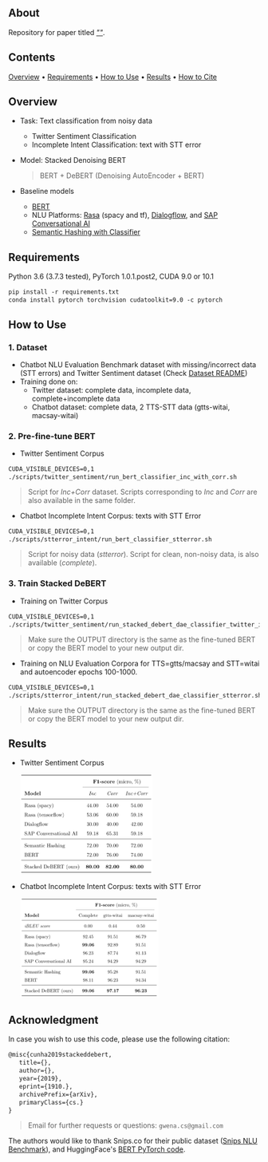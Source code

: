 ## About
Repository for paper titled [*""*](https://arxiv.org/abs/).

## Contents
[Overview](#overview) • [Requirements](#requirements) • [How to Use](#how-to-use) • [Results](#results) • [How to Cite](#acknowledgement)

## Overview
* Task: Text classification from noisy data
    * Twitter Sentiment Classification
    * Incomplete Intent Classification: text with STT error

* Model: Stacked Denoising BERT 
  > BERT + DeBERT (Denoising AutoEncoder + BERT)

* Baseline models
  * [BERT](https://github.com/huggingface/pytorch-pretrained-BERT)
  * NLU Platforms: [Rasa](https://rasa.com) (spacy and tf), [Dialogflow](https://dialogflow.com), and [SAP Conversational AI](https://cai.tools.sap) 
  * [Semantic Hashing with Classifier](https://github.com/kumar-shridhar/Know-Your-Intent)

## Requirements
Python 3.6 (3.7.3 tested), PyTorch 1.0.1.post2, CUDA 9.0 or 10.1
```
pip install -r requirements.txt
conda install pytorch torchvision cudatoolkit=9.0 -c pytorch
```

## How to Use
### 1. Dataset
* Chatbot NLU Evaluation Benchmark dataset with missing/incorrect data (STT errors) and Twitter Sentiment dataset (Check [Dataset README](./data/README.md))
* Training done on:
    * Twitter dataset: complete data, incomplete data, complete+incomplete data
    * Chatbot dataset: complete data, 2 TTS-STT data (gtts-witai, macsay-witai)

### 2. Pre-fine-tune BERT
* Twitter Sentiment Corpus
```
CUDA_VISIBLE_DEVICES=0,1 ./scripts/twitter_sentiment/run_bert_classifier_inc_with_corr.sh
```
> Script for *Inc+Corr* dataset. Scripts corresponding to *Inc* and *Corr* are also available in the same folder.

* Chatbot Incomplete Intent Corpus: texts with STT Error
```
CUDA_VISIBLE_DEVICES=0,1 ./scripts/stterror_intent/run_bert_classifier_stterror.sh
```
> Script for noisy data (*stterror*). Script for clean, non-noisy data, is also available (*complete*).

### 3. Train Stacked DeBERT
* Training on Twitter Corpus
```
CUDA_VISIBLE_DEVICES=0,1 ./scripts/twitter_sentiment/run_stacked_debert_dae_classifier_twitter_inc_with_corr.sh
```
> Make sure the OUTPUT directory is the same as the fine-tuned BERT or copy the BERT model to your new output dir.

* Training on NLU Evaluation Corpora for TTS=gtts/macsay and STT=witai and autoencoder epochs 100-1000.
```
CUDA_VISIBLE_DEVICES=0,1 ./scripts/stterror_intent/run_stacked_debert_dae_classifier_stterror.sh
```
> Make sure the OUTPUT directory is the same as the fine-tuned BERT or copy the BERT model to your new output dir.

## Results
* Twitter Sentiment Corpus
    <p align="left">
    <img src="./data/assets/results_twitter.png" height="200" alt="Results for Twitter Dataset">
    </p>

* Chatbot Incomplete Intent Corpus: texts with STT Error
    <p align="left">
    <img src="./data/assets/results_stterror_chatbot.png" height="200" alt="Results for Chatbot Intent Dataset with STT errors">
    </p>

## Acknowledgment
In case you wish to use this code, please use the following citation:

```
@misc{cunha2019stackeddebert,
   title={},
   author={},
   year={2019},
   eprint={1910.},
   archivePrefix={arXiv},
   primaryClass={cs.}
}
```
> Email for further requests or questions: `gwena.cs@gmail.com`

The authors would like to thank Snips.co for their public dataset ([Snips NLU Benchmark](https://github.com/snipsco/nlu-benchmark)), and HuggingFace's [BERT PyTorch code](https://github.com/huggingface/pytorch-pretrained-BERT).
